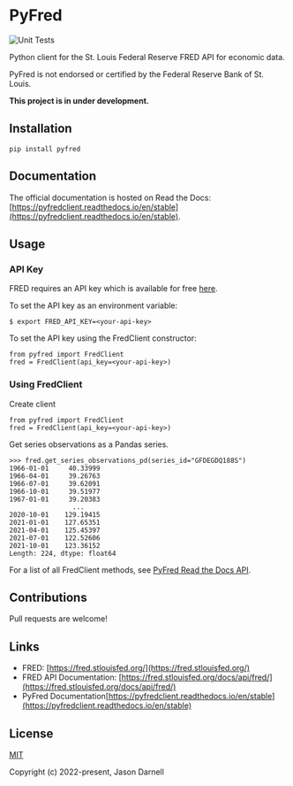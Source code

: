 # PyFred

![Unit Tests](https://github.com/jasondarnell/pyfred/actions/workflows/tests.yml/badge.svg)

Python client for the St. Louis Federal Reserve FRED API for economic data.

PyFred is not endorsed or certified by the Federal Reserve Bank of St. Louis.

**This project is in under development.**

## Installation

```pip install pyfred```

## Documentation

The official documentation is hosted on Read the Docs: [https://pyfredclient.readthedocs.io/en/stable](https://pyfredclient.readthedocs.io/en/stable).

## Usage

### API Key

FRED requires an API key which is available for free [here](https://fredaccount.stlouisfed.org/apikey).

To set the API key as an environment variable:
```
$ export FRED_API_KEY=<your-api-key>
```

To set the API key using the FredClient constructor:
```
from pyfred import FredClient
fred = FredClient(api_key=<your-api-key>)
```

### Using FredClient

Create client
```
from pyfred import FredClient
fred = FredClient(api_key=<your-api-key>)
```

Get series observations as a Pandas series.
```
>>> fred.get_series_observations_pd(series_id="GFDEGDQ188S")
1966-01-01     40.33999
1966-04-01     39.26763
1966-07-01     39.62091
1966-10-01     39.51977
1967-01-01     39.20383
                ...    
2020-10-01    129.19415
2021-01-01    127.65351
2021-04-01    125.45397
2021-07-01    122.52606
2021-10-01    123.36152
Length: 224, dtype: float64
```

For a list of all FredClient methods, see [PyFred Read the Docs API](https://pyfredclient.readthedocs.io/en/stable/api.html).

## Contributions

Pull requests are welcome!

## Links

 - FRED: [https://fred.stlouisfed.org/](https://fred.stlouisfed.org/)
 - FRED API Documentation: [https://fred.stlouisfed.org/docs/api/fred/](https://fred.stlouisfed.org/docs/api/fred/)
 - PyFred Documentation[https://pyfredclient.readthedocs.io/en/stable](https://pyfredclient.readthedocs.io/en/stable)

## License

[MIT](https://opensource.org/licenses/MIT)

Copyright (c) 2022-present, Jason Darnell